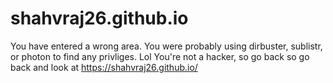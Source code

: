 # shahvraj26.github.io

You have entered a wrong area. You were probably using dirbuster, sublistr, or photon to find any privliges. Lol You're not a hacker, so go back
so go back and look at https://shahvraj26.github.io/
